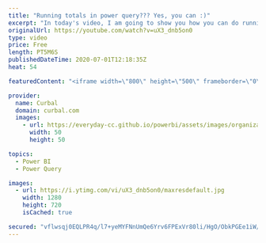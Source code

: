 ```yaml
---
title: "Running totals in power query??? Yes, you can :)"
excerpt: "In today's video, I am going to show you how you can do running totals or cummulative totals in Power Query, but do this only if you have no way to do it using DAX.  Also, I will show you how List.Range work, really cool function :)  Here you can download all the pbix files: https://curbal.com/donwload-center"
originalUrl: https://youtube.com/watch?v=uX3_dnb5on0
type: video
price: Free
length: PT5M6S
publishedDateTime: 2020-07-01T12:18:35Z
heat: 54

featuredContent: "<iframe width=\"800\" height=\"500\" frameborder=\"0\" src=\"https://www.youtube.com/embed/uX3_dnb5on0\" allow=\"accelerometer; autoplay; encrypted-media; gyroscope; picture-in-picture\" allowfullscreen></iframe>"

provider:
  name: Curbal
  domain: curbal.com
  images:
    - url: https://everyday-cc.github.io/powerbi/assets/images/organizations/curbal.com-50x50.jpg
      width: 50
      height: 50

topics:
  - Power BI
  - Power Query

images:
  - url: https://i.ytimg.com/vi/uX3_dnb5on0/maxresdefault.jpg
    width: 1280
    height: 720
    isCached: true

secured: "vflwsqj0EQLPR4q/l7+yeMYFNnUmQe6Yrv6FPExVr80li/HgO/ObkPGEe1iW/22utHKYNvGDvDpQ1gspqpo+5CRseevm080cTlO6zZUFXADqnP0GiLz6iiIPesokMJSg1rRAKIqS1Thuo6vU7MHrLJGOW2BrJvInHxOApkPW6ZRyKhmpKvN+/+NNjUbY5iBTA7qzIb1Hc0XAK7Kyf9NlyZ21s84up50bIPiswcm38T0ibimqw4TNNtjN9lUhIz52VmhSJwawXdehq2NW78GXlOu1FVpbHvUDzA780BX/OV+/C8Es1NJgWeHR2Pbfmrl0MFG0oVTsd1Ch6s/1Er2fKBfoHqaizv+A50cHHA1GboluMNoSDIYiKcGkoZ0TO6ZQt14+zT4YkEvwXEY/eHnr/WWCSMkuQS0tjoWG0hFuEDY=;/LsNEDdDFMjJMBkyPlC0rw=="
---
```



